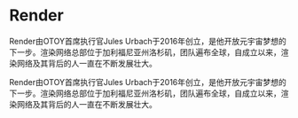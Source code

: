 # 

# Render

Render由OTOY首席执行官Jules Urbach于2016年创立，是他开放元宇宙梦想的下一步。渲染网络总部位于加利福尼亚州洛杉矶，团队遍布全球，自成立以来，渲染网络及其背后的人一直在不断发展壮大。

Render由OTOY首席执行官Jules Urbach于2016年创立，是他开放元宇宙梦想的下一步。渲染网络总部位于加利福尼亚州洛杉矶，团队遍布全球，自成立以来，渲染网络及其背后的人一直在不断发展壮大。

